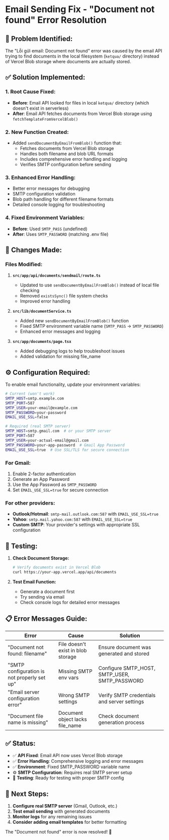 # Email Sending Fix - "Document not found" Error Resolution

## 🎯 **Problem Identified:**

The "Lỗi gửi email: Document not found" error was caused by the email API trying to find documents in the local filesystem (`ketqua/` directory) instead of Vercel Blob storage where documents are actually stored.

## ✅ **Solution Implemented:**

### 1. **Root Cause Fixed:**
- **Before**: Email API looked for files in local `ketqua/` directory (which doesn't exist in serverless)
- **After**: Email API fetches documents from Vercel Blob storage using `fetchTemplateFromVercelBlob()`

### 2. **New Function Created:**
- Added `sendDocumentByEmailFromBlob()` function that:
  - Fetches documents from Vercel Blob storage
  - Handles both filename and blob URL formats
  - Includes comprehensive error handling and logging
  - Verifies SMTP configuration before sending

### 3. **Enhanced Error Handling:**
- Better error messages for debugging
- SMTP configuration validation
- Blob path handling for different filename formats
- Detailed console logging for troubleshooting

### 4. **Fixed Environment Variables:**
- **Before**: Used `SMTP_PASS` (undefined)
- **After**: Uses `SMTP_PASSWORD` (matching .env file)

## 🔧 **Changes Made:**

### Files Modified:

1. **`src/app/api/documents/sendmail/route.ts`**
   - Updated to use `sendDocumentByEmailFromBlob()` instead of local file checking
   - Removed `existsSync()` file system checks
   - Improved error handling

2. **`src/lib/documentService.ts`**
   - Added new `sendDocumentByEmailFromBlob()` function
   - Fixed SMTP environment variable name (`SMTP_PASS` → `SMTP_PASSWORD`)
   - Enhanced error messages and logging

3. **`src/app/documents/page.tsx`**
   - Added debugging logs to help troubleshoot issues
   - Added validation for missing file_name

## ⚙️ **Configuration Required:**

To enable email functionality, update your environment variables:

```bash
# Current (won't work)
SMTP_HOST=smtp.example.com
SMTP_PORT=587
SMTP_USER=your-email@example.com
SMTP_PASSWORD=your-password
EMAIL_USE_SSL=false

# Required (real SMTP server)
SMTP_HOST=smtp.gmail.com  # or your SMTP server
SMTP_PORT=587
SMTP_USER=your-actual-email@gmail.com
SMTP_PASSWORD=your-app-password  # Gmail App Password
EMAIL_USE_SSL=true  # Use SSL/TLS for secure connection
```

### For Gmail:
1. Enable 2-factor authentication
2. Generate an App Password
3. Use the App Password as `SMTP_PASSWORD`
4. Set `EMAIL_USE_SSL=true` for secure connection

### For other providers:
- **Outlook/Hotmail**: `smtp-mail.outlook.com:587` with `EMAIL_USE_SSL=true`
- **Yahoo**: `smtp.mail.yahoo.com:587` with `EMAIL_USE_SSL=true`
- **Custom SMTP**: Your provider's settings with appropriate SSL configuration

## 🧪 **Testing:**

1. **Check Document Storage:**
   ```bash
   # Verify documents exist in Vercel Blob
   curl https://your-app.vercel.app/api/documents
   ```

2. **Test Email Function:**
   - Generate a document first
   - Try sending via email
   - Check console logs for detailed error messages

## 📋 **Error Messages Guide:**

| Error | Cause | Solution |
|-------|-------|----------|
| "Document not found: filename" | File doesn't exist in blob storage | Ensure document was generated and stored |
| "SMTP configuration is not properly set up" | Missing SMTP env vars | Configure SMTP_HOST, SMTP_USER, SMTP_PASSWORD |
| "Email server configuration error" | Wrong SMTP settings | Verify SMTP credentials and server settings |
| "Document file name is missing" | Document object lacks file_name | Check document generation process |

## ✅ **Status:**

- ✅ **API Fixed**: Email API now uses Vercel Blob storage
- ✅ **Error Handling**: Comprehensive logging and error messages
- ✅ **Environment**: Fixed SMTP_PASSWORD variable name
- ⚙️ **SMTP Configuration**: Requires real SMTP server setup
- 🧪 **Testing**: Ready for testing with proper SMTP config

## 🚀 **Next Steps:**

1. **Configure real SMTP server** (Gmail, Outlook, etc.)
2. **Test email sending** with generated documents
3. **Monitor logs** for any remaining issues
4. **Consider adding email templates** for better formatting

The "Document not found" error is now resolved! 🎉
